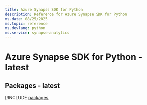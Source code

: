 ```yaml
---
title: Azure Synapse SDK for Python
description: Reference for Azure Synapse SDK for Python
ms.date: 08/25/2025
ms.topic: reference
ms.devlang: python
ms.service: synapse-analytics
---
```

# Azure Synapse SDK for Python - latest
## Packages - latest
[!INCLUDE [packages](synapse-index.md)]